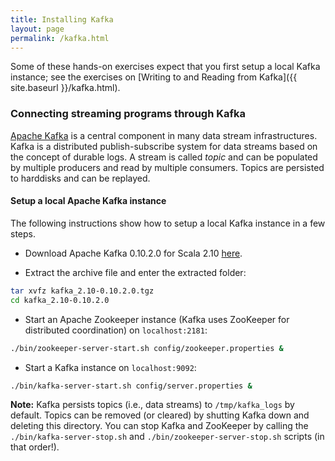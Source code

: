 ```yaml
---
title: Installing Kafka
layout: page
permalink: /kafka.html
---
```


Some of these hands-on exercises expect that you first setup a local Kafka instance; see the exercises on [Writing to and Reading from Kafka]({{ site.baseurl }}/kafka.html).

### Connecting streaming programs through Kafka

[Apache Kafka](http://kafka.apache.org) is a central component in many data stream infrastructures. Kafka is a distributed publish-subscribe system for data streams based on the concept of durable logs. A stream is called *topic* and can be populated by multiple producers and read by multiple consumers. Topics are persisted to harddisks and can be replayed.

#### Setup a local Apache Kafka instance

The following instructions show how to setup a local Kafka instance in a few steps.

* Download Apache Kafka 0.10.2.0 for Scala 2.10 [here](https://www.apache.org/dyn/closer.cgi?path=/kafka/0.10.2.0/kafka_2.10-0.10.2.0.tgz).

* Extract the archive file and enter the extracted folder:

~~~bash
tar xvfz kafka_2.10-0.10.2.0.tgz
cd kafka_2.10-0.10.2.0
~~~

* Start an Apache Zookeeper instance (Kafka uses ZooKeeper for distributed coordination) on `localhost:2181`:

~~~bash
./bin/zookeeper-server-start.sh config/zookeeper.properties &
~~~

* Start a Kafka instance on `localhost:9092`:

~~~bash
./bin/kafka-server-start.sh config/server.properties &
~~~

**Note:** Kafka persists topics (i.e., data streams) to `/tmp/kafka_logs` by default. Topics can be removed (or cleared) by shutting Kafka down and deleting this directory. You can stop Kafka and ZooKeeper by calling the `./bin/kafka-server-stop.sh` and `./bin/zookeeper-server-stop.sh` scripts (in that order!).
